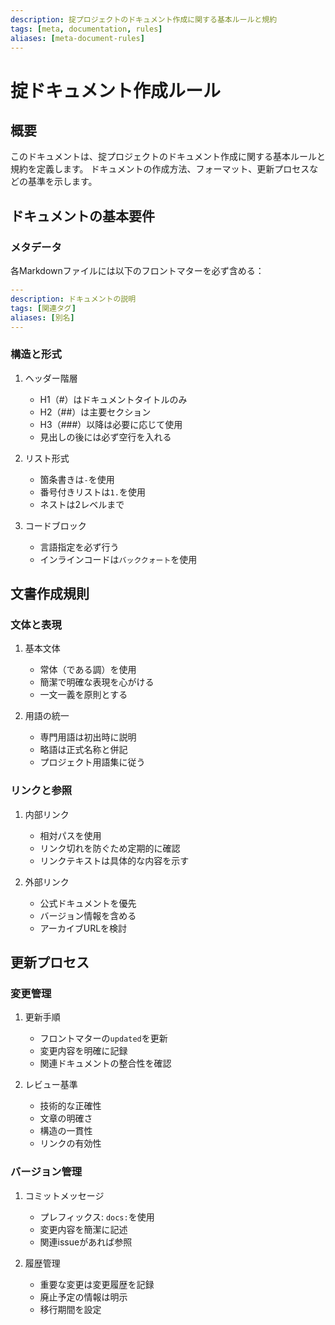```yaml
---
description: 掟プロジェクトのドキュメント作成に関する基本ルールと規約
tags: [meta, documentation, rules]
aliases: [meta-document-rules]
---
```


# 掟ドキュメント作成ルール

## 概要

このドキュメントは、掟プロジェクトのドキュメント作成に関する基本ルールと規約を定義します。
ドキュメントの作成方法、フォーマット、更新プロセスなどの基準を示します。

## ドキュメントの基本要件

### メタデータ

各Markdownファイルには以下のフロントマターを必ず含める：

```yaml
---
description: ドキュメントの説明
tags: [関連タグ]
aliases: [別名]
---
```

### 構造と形式

1. ヘッダー階層
   - H1（#）はドキュメントタイトルのみ
   - H2（##）は主要セクション
   - H3（###）以降は必要に応じて使用
   - 見出しの後には必ず空行を入れる

2. リスト形式
   - 箇条書きは`-`を使用
   - 番号付きリストは`1.`を使用
   - ネストは2レベルまで

3. コードブロック
   - 言語指定を必ず行う
   - インラインコードは`バッククォート`を使用

## 文書作成規則

### 文体と表現

1. 基本文体
   - 常体（である調）を使用
   - 簡潔で明確な表現を心がける
   - 一文一義を原則とする

2. 用語の統一
   - 専門用語は初出時に説明
   - 略語は正式名称と併記
   - プロジェクト用語集に従う

### リンクと参照

1. 内部リンク
   - 相対パスを使用
   - リンク切れを防ぐため定期的に確認
   - リンクテキストは具体的な内容を示す

2. 外部リンク
   - 公式ドキュメントを優先
   - バージョン情報を含める
   - アーカイブURLを検討

## 更新プロセス

### 変更管理

1. 更新手順
   - フロントマターの`updated`を更新
   - 変更内容を明確に記録
   - 関連ドキュメントの整合性を確認

2. レビュー基準
   - 技術的な正確性
   - 文章の明確さ
   - 構造の一貫性
   - リンクの有効性

### バージョン管理

1. コミットメッセージ
   - プレフィックス: `docs:`を使用
   - 変更内容を簡潔に記述
   - 関連issueがあれば参照

2. 履歴管理
   - 重要な変更は変更履歴を記録
   - 廃止予定の情報は明示
   - 移行期間を設定 